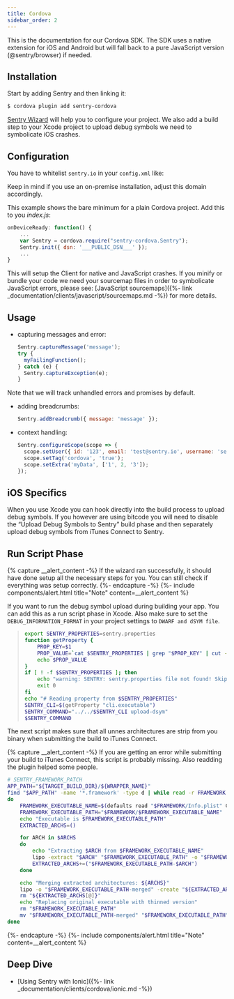 ```yaml
---
title: Cordova
sidebar_order: 2
---
```


This is the documentation for our Cordova SDK. The SDK uses a native extension for iOS and Android but will fall back to a pure JavaScript version (@sentry/browser) if needed.

## Installation

Start by adding Sentry and then linking it:

```bash
$ cordova plugin add sentry-cordova
```

[Sentry Wizard](https://github.com/getsentry/sentry-wizard) will help you to configure your project. We also add a build step to your Xcode project to upload debug symbols we need to symbolicate iOS crashes.

## Configuration

You have to whitelist `sentry.io` in your `config.xml` like:

> <access origin=”sentry.io” />

Keep in mind if you use an on-premise installation, adjust this domain accordingly.

This example shows the bare minimum for a plain Cordova project. Add this to you _index.js_:

```javascript
onDeviceReady: function() {
    ...
    var Sentry = cordova.require("sentry-cordova.Sentry");
    Sentry.init({ dsn: '___PUBLIC_DSN___' });
    ...
}
```

This will setup the Client for native and JavaScript crashes. If you minify or bundle your code we need your sourcemap files in order to symbolicate JavaScript errors, please see: [JavaScript sourcemaps]({%- link _documentation/clients/javascript/sourcemaps.md -%}) for more details.

## Usage

-   capturing messages and error:

    ```javascript
    Sentry.captureMessage('message');
    try {
      myFailingFunction();
    } catch (e) {
      Sentry.captureException(e);
    }
    ```

Note that we will track unhandled errors and promises by default.

-   adding breadcrumbs:

    ```javascript
    Sentry.addBreadcrumb({ message: 'message' });
    ```
-   context handling:

    ```javascript
    Sentry.configureScope(scope => {
      scope.setUser({ id: '123', email: 'test@sentry.io', username: 'sentry' });
      scope.setTag('cordova', 'true');
      scope.setExtra('myData', ['1', 2, '3']);
    });
    ```

## iOS Specifics

When you use Xcode you can hook directly into the build process to upload debug symbols. If you however are using bitcode you will need to disable the “Upload Debug Symbols to Sentry” build phase and then separately upload debug symbols from iTunes Connect to Sentry.

## Run Script Phase

{% capture __alert_content -%}
If the wizard ran successfully, it should have done setup all the necessary steps for you. You can still check if everything was setup correctly.
{%- endcapture -%}
{%- include components/alert.html
  title="Note"
  content=__alert_content
%}

If you want to run the debug symbol upload during building your app. You can add this as a run script phase in Xcode. Also make sure to set the `DEBUG_INFORMATION_FORMAT` in your project settings to `DWARF and dSYM file`.

> ```bash
> export SENTRY_PROPERTIES=sentry.properties
> function getProperty {
>     PROP_KEY=$1
>     PROP_VALUE=`cat $SENTRY_PROPERTIES | grep "$PROP_KEY" | cut -d'=' -f2`
>     echo $PROP_VALUE
> }
> if [ ! -f $SENTRY_PROPERTIES ]; then
>     echo "warning: SENTRY: sentry.properties file not found! Skipping symbol upload."
>     exit 0
> fi
> echo "# Reading property from $SENTRY_PROPERTIES"
> SENTRY_CLI=$(getProperty "cli.executable")
> SENTRY_COMMAND="../../$SENTRY_CLI upload-dsym"
> $SENTRY_COMMAND
> ```

The next script makes sure that all unnes architectures are strip from you binary when submitting the build to iTunes Connect.

{% capture __alert_content -%}
If you are getting an error while submitting your build to iTunes Connect, this script is probably missing. Also readding the plugin helped some people.

```bash
# SENTRY_FRAMEWORK_PATCH
APP_PATH="${TARGET_BUILD_DIR}/${WRAPPER_NAME}"
find "$APP_PATH" -name '*.framework' -type d | while read -r FRAMEWORK
do
    FRAMEWORK_EXECUTABLE_NAME=$(defaults read "$FRAMEWORK/Info.plist" CFBundleExecutable)
    FRAMEWORK_EXECUTABLE_PATH="$FRAMEWORK/$FRAMEWORK_EXECUTABLE_NAME"
    echo "Executable is $FRAMEWORK_EXECUTABLE_PATH"
    EXTRACTED_ARCHS=()

    for ARCH in $ARCHS
    do
        echo "Extracting $ARCH from $FRAMEWORK_EXECUTABLE_NAME"
        lipo -extract "$ARCH" "$FRAMEWORK_EXECUTABLE_PATH" -o "$FRAMEWORK_EXECUTABLE_PATH-$ARCH"
        EXTRACTED_ARCHS+=("$FRAMEWORK_EXECUTABLE_PATH-$ARCH")
    done

    echo "Merging extracted architectures: ${ARCHS}"
    lipo -o "$FRAMEWORK_EXECUTABLE_PATH-merged" -create "${EXTRACTED_ARCHS[@]}"
    rm "${EXTRACTED_ARCHS[@]}"
    echo "Replacing original executable with thinned version"
    rm "$FRAMEWORK_EXECUTABLE_PATH"
    mv "$FRAMEWORK_EXECUTABLE_PATH-merged" "$FRAMEWORK_EXECUTABLE_PATH"
done
```
{%- endcapture -%}
{%- include components/alert.html
  title="Note"
  content=__alert_content
%}

## Deep Dive

-   [Using Sentry with Ionic]({%- link _documentation/clients/cordova/ionic.md -%})
